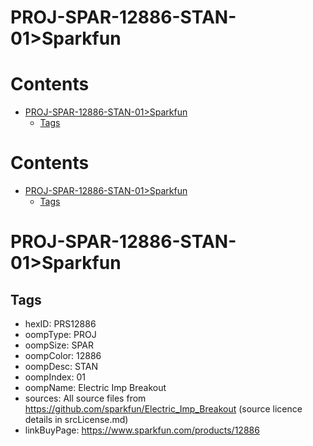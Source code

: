 
PROJ-SPAR-12886-STAN-01>Sparkfun
================================

Contents
========

* [PROJ-SPAR-12886-STAN-01>Sparkfun](#proj-spar-12886-stan-01sparkfun)
	* [Tags](#tags)

Contents
========

* [PROJ-SPAR-12886-STAN-01>Sparkfun](#proj-spar-12886-stan-01sparkfun)
	* [Tags](#tags)

# PROJ-SPAR-12886-STAN-01>Sparkfun

## Tags

- hexID: PRS12886
- oompType: PROJ
- oompSize: SPAR
- oompColor: 12886
- oompDesc: STAN
- oompIndex: 01
- oompName: Electric Imp Breakout
- sources: All source files from https://github.com/sparkfun/Electric_Imp_Breakout (source licence details in srcLicense.md)
- linkBuyPage: https://www.sparkfun.com/products/12886
